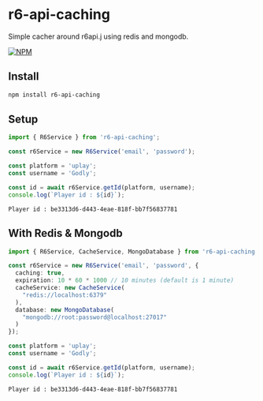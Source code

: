 # r6-api-caching

Simple cacher around r6api.j using redis and mongodb.

[![NPM](https://nodei.co/npm/r6-api-caching.png?downloads=true&downloadRank=true&stars=true)](https://nodei.co/npm/r6-api-caching/)

## Install

```bash
npm install r6-api-caching
```

## Setup

```typescript
import { R6Service } from 'r6-api-caching';

const r6Service = new R6Service('email', 'password');

const platform = 'uplay';
const username = 'Godly';

const id = await r6Service.getId(platform, username);
console.log(`Player id : ${id}`);
```

```
Player id : be3313d6-d443-4eae-818f-bb7f56837781
```

## With Redis & Mongodb

```typescript
import { R6Service, CacheService, MongoDatabase } from 'r6-api-caching';

const r6Service = new R6Service('email', 'password', {
  caching: true,
  expiration: 10 * 60 * 1000 // 10 minutes (default is 1 minute)
  cacheService: new CacheService(
    "redis://localhost:6379"
  ),
  database: new MongoDatabase(
    "mongodb://root:password@localhost:27017"
  )
});

const platform = 'uplay';
const username = 'Godly';

const id = await r6Service.getId(platform, username);
console.log(`Player id : ${id}`);
```

```
Player id : be3313d6-d443-4eae-818f-bb7f56837781
```